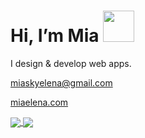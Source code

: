 <h1>Hi, I’m Mia </a><a href="https://www.youtube.com/watch?v=Sg8FMNEt8KY"><img src="https://64.media.tumblr.com/998f0e88cbae879ef7c23117d1956b43/5ad9d0a1f6f6c89b-82/s250x400/5c2d0807c4c0da9007b0acd96cb38b24dbb92378.gifv" width="50" height="50"></a>  </h1>
<p>I design & develop web apps.</p>
<p><a href = "mailto: miaskyelena@gmail.com">miaskyelena@gmail.com</a></p>
<p><a href="https://miaelena.netlify.app">miaelena.com</a></p>

<a href="https://github.com/anuraghazra/github-readme-stats">
  <img align="center" src="https://github-readme-stats.vercel.app/api?username=miaskyelena&theme=github_dark&show_icons=true&hide_border=true&bg_color=00000000"/>
</a>
<a href="https://github.com/anuraghazra/github-readme-stats">
  <img align="center" src="https://github-readme-stats.vercel.app/api/wakatime?username=@miaskyelena&theme=github_dark&bg_color=00000000&hide_border=true&layout=compact&card_width=500px"/>
 <br>
 
  

 
<!---
miaskyelena/miaskyelena is a ✨ special ✨ repository because its `README.md` (this file) appears on your GitHub profile.
You can click the Preview link to take a look at your changes.
--->
